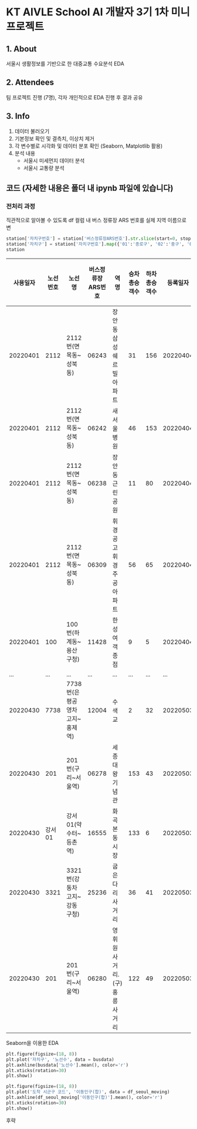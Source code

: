 # KT AIVLE School AI 개발자 3기 1차 미니 프로젝트

## 1. About

서울시 생활정보를 기반으로 한 대중교통 수요분석 EDA

## 2. Attendees

팀 프로젝트 진행 (7명), 각자 개인적으로 EDA 진행 후 결과 공유

## 3. Info

1. 데이터 불러오기
2. 기본정보 확인 및 결측치, 이상치 제거
3. 각 변수별로 시각화 및 데이터 분포 확인 (Seaborn, Matplotlib 활용)
4. 분석 내용
   - 서울시 미세먼지 데이터 분석
   - 서울시 교통량 분석

## 코드 (자세한 내용은 폴더 내 ipynb 파일에 있습니다)

### 전처리 과정

직관적으로 알아볼 수 있도록 df 컬럼 내 버스 정류장 ARS 번호를 실제 지역 이름으로 변

```python
station['자치구번호'] = station['버스정류장ARS번호'].str.slice(start=0, stop=2)
station['자치구'] = station['자치구번호'].map({'01':'종로구', '02':'중구', '03': '용산구', '04':'성동구', '05': '광진구', '06': '동대문구', '07': '중랑구', '08': '성북구', '09': '강북구', '10': '도봉구', '11': '노원구', '12': '은평구', '13': '서대문구', '14': '마포구', '15': '양천구', '16': '강서구', '17': '구로구', '18': '금천구', '19': '영등포구', '20': '동작구', '21': '관악구', '22': '서초구', '23': '강남구', '24': '송파구', '25': '강동구'})
station
```

| 사용일자   | 노선번호 | 노선명                 | 버스정류장ARS번호 | 역명                     | 승차총승객수 | 하차총승객수 | 등록일자  | 자치구번호 | 자치구     |
|------------|----------|------------------------|------------------|--------------------------|--------------|--------------|-----------|-------------|------------|
| 20220401   | 2112     | 2112번(면목동~성북동) | 06243            | 장안동삼성쉐르빌아파트 | 31           | 156          | 20220404  | 06          | 동대문구 |
| 20220401   | 2112     | 2112번(면목동~성북동) | 06242            | 새서울병원               | 46           | 153          | 20220404  | 06          | 동대문구 |
| 20220401   | 2112     | 2112번(면목동~성북동) | 06238            | 장안동근린공원           | 11           | 80           | 20220404  | 06          | 동대문구 |
| 20220401   | 2112     | 2112번(면목동~성북동) | 06309            | 휘경공고휘경주공아파트 | 56           | 65           | 20220404  | 06          | 동대문구 |
| 20220401   | 100      | 100번(하계동~용산구청) | 11428            | 한성여객종점             | 9            | 5            | 20220404  | 11          | 노원구    |
| ...        | ...      | ...                    | ...              | ...                      | ...          | ...          | ...       | ...         | ...        |
| 20220430   | 7738     | 7738번(은평공영차고지~홍제역) | 12004        | 수색교                   | 2            | 32           | 20220503  | 12          | 은평구    |
| 20220430   | 201      | 201번(구리~서울역)       | 06278            | 세종대왕기념관           | 153          | 43           | 20220503  | 06          | 동대문구 |
| 20220430   | 강서01   | 강서01(약수터~등촌역) | 16555            | 화곡본동시장             | 133          | 6            | 20220503  | 16          | 강서구    |
| 20220430   | 3321     | 3321번(강동차고지~강동구청) | 25236        | 굽은다리사거리           | 36           | 41           | 20220503  | 25          | 강동구    |
| 20220430   | 201      | 201번(구리~서울역)       | 06280            | 영휘원사거리.(구)홍릉사거리 | 122          | 49           | 20220503  | 06          | 동대문구 |

Seaborn을 이용한 EDA

```python
plt.figure(figsize=(18, 8))
plt.plot('자치구', '노선수', data = busdata)
plt.axhline(busdata['노선수'].mean(), color='r')
plt.xticks(rotation=30)
plt.show()
```

```python
plt.figure(figsize=(18, 8))
plt.plot('도착 시군구 코드', '이동인구(합)', data = df_seoul_moving)
plt.axhline(df_seoul_moving['이동인구(합)'].mean(), color='r')
plt.xticks(rotation=30)
plt.show()
```

후략

